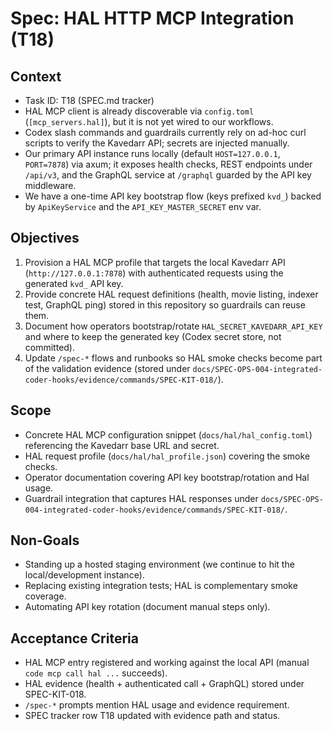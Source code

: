# Spec: HAL HTTP MCP Integration (T18)

## Context
- Task ID: T18 (SPEC.md tracker)
- HAL MCP client is already discoverable via `config.toml` (`[mcp_servers.hal]`), but it is not yet wired to our workflows.
- Codex slash commands and guardrails currently rely on ad-hoc curl scripts to verify the Kavedarr API; secrets are injected manually.
- Our primary API instance runs locally (default `HOST=127.0.0.1`, `PORT=7878`) via axum; it exposes health checks, REST endpoints under `/api/v3`, and the GraphQL service at `/graphql` guarded by the API key middleware.
- We have a one-time API key bootstrap flow (keys prefixed `kvd_`) backed by `ApiKeyService` and the `API_KEY_MASTER_SECRET` env var.

## Objectives
1. Provision a HAL MCP profile that targets the local Kavedarr API (`http://127.0.0.1:7878`) with authenticated requests using the generated `kvd_` API key.
2. Provide concrete HAL request definitions (health, movie listing, indexer test, GraphQL ping) stored in this repository so guardrails can reuse them.
3. Document how operators bootstrap/rotate `HAL_SECRET_KAVEDARR_API_KEY` and where to keep the generated key (Codex secret store, not committed).
4. Update `/spec-*` flows and runbooks so HAL smoke checks become part of the validation evidence (stored under `docs/SPEC-OPS-004-integrated-coder-hooks/evidence/commands/SPEC-KIT-018/`).

## Scope
- Concrete HAL MCP configuration snippet (`docs/hal/hal_config.toml`) referencing the Kavedarr base URL and secret.
- HAL request profile (`docs/hal/hal_profile.json`) covering the smoke checks.
- Operator documentation covering API key bootstrap/rotation and Hal usage.
- Guardrail integration that captures HAL responses under `docs/SPEC-OPS-004-integrated-coder-hooks/evidence/commands/SPEC-KIT-018/`.

## Non-Goals
- Standing up a hosted staging environment (we continue to hit the local/development instance).
- Replacing existing integration tests; HAL is complementary smoke coverage.
- Automating API key rotation (document manual steps only).

## Acceptance Criteria
- HAL MCP entry registered and working against the local API (manual `code mcp call hal ...` succeeds).
- HAL evidence (health + authenticated call + GraphQL) stored under SPEC-KIT-018.
- `/spec-*` prompts mention HAL usage and evidence requirement.
- SPEC tracker row T18 updated with evidence path and status.
